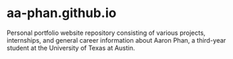 ﻿# aa-phan.github.io
Personal portfolio website repository consisting of various projects, internships, and general career information about Aaron Phan, a third-year student at the University of Texas at Austin.
